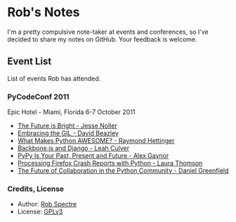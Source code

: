 
# Rob's Notes

I'm a pretty compulsive note-taker at events and conferences, so I've decided to share my notes on GitHub.  Your feedback is welcome.


## Event List

List of events Rob has attended.


### PyCodeConf 2011

Epic Hotel -  Miami, Florida
6-7 October 2011

* [The Future is Bright - Jesse Noller](https://github.com/RobSpectre/Notes/blob/master/PyCodeConf%202011/the_future_is_bright-jesse_noller.md)
* [Embracing the GIL - David Beazley](https://github.com/RobSpectre/Notes/blob/master/PyCodeConf%202011/embracing_the_global_interpreter_lock-david_beazley.md)
* [What Makes Python AWESOME? - Raymond Hettinger](https://github.com/RobSpectre/Notes/blob/master/PyCodeConf%202011/what_makes_python_awesome-raymond_hettinger.md)
* [Backbone.js and Django - Leah Culver](https://github.com/RobSpectre/Notes/blob/master/PyCodeConf%202011/backbone_and_django-leah_culver.md)
* [PyPy Is Your Past, Present and Future - Alex Gaynor](https://github.com/RobSpectre/Notes/blob/master/PyCodeConf%202011/pypy_is_your_past_present_and_future-alex_gaynor.md)
* [Processing Firefox Crash Reports with Python - Laura Thomson](https://github.com/RobSpectre/Notes/blob/master/PyCodeConf%202011/processing_firefox_crash_reports_with_python-laura_thomson.md)
* [The Future of Collaboration in the Python Community - Daniel Greenfield](https://github.com/RobSpectre/Notes/blob/master/PyCodeConf%202011/the_future_of_collaboration_in_python-daniel_greenfield.md)


### Credits, License

* Author: [Rob Spectre](http://www.brooklynhacker.com)
* License: [GPLv3](http://gplv3.fsf.org/)

